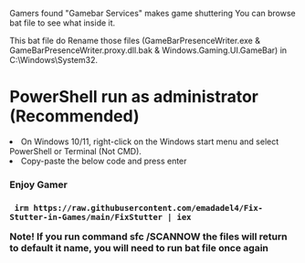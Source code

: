 Gamers found "Gamebar Services" makes game shuttering You can browse bat file to see what inside it.


This bat file do Rename those files
(GameBarPresenceWriter.exe & GameBarPresenceWriter.proxy.dll.bak & Windows.Gaming.UI.GameBar) in C:\Windows\System32.
<h1>PowerShell run as administrator (Recommended) </h1>
<li>On Windows 10/11, right-click on the Windows start menu and select PowerShell or Terminal (Not CMD).</li>
<li>Copy-paste the below code and press enter</li>
<h3>Enjoy Gamer<h3>
<code> irm https://raw.githubusercontent.com/emadadel4/Fix-Stutter-in-Games/main/FixStutter | iex</code></li>


Note!
If you run command sfc /SCANNOW the files will return to default it name, you will need to run bat file once again
